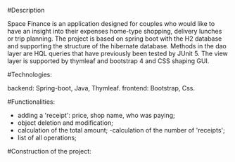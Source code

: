 #Description

Space Finance is an application designed for couples who would like to have an insight into their expenses
home-type shopping, delivery lunches or trip planning.
The project is based on spring boot with the H2 database and supporting the structure of the hibernate database. Methods
in the dao layer are HQL queries that have previously been tested by JUnit 5.
The view layer is supported by thymleaf and bootstrap 4 and CSS shaping GUI.

#Technologies:

backend: Spring-boot, Java, Thymleaf.
frontend: Bootstrap, Css.

#Functionalities:

- adding a 'receipt': price, shop name, who was paying;
- object deletion and modification;
- calculation of the total amount;
  -calculation of the number of 'receipts';
- list of all operations;

#Construction of the project: 
